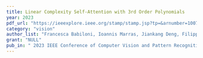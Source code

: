 ```yaml
---
title: Linear Complexity Self-Attention with 3rd Order Polynomials
year: 2023
pdf_url: "https://ieeexplore.ieee.org/stamp/stamp.jsp?tp=&arnumber=10076897"
category: "vision"
author_list: "Francesca Babiloni, Ioannis Marras, Jiankang Deng, Filippos Kokkinos, Matteo Maggioni,Grigorios Chrysos, Philip Torr and Stefanos Zafeiriou"
grant: "NULL"
pub_in: " 2023 IEEE Conference of Computer Vision and Pattern Recognition"
---
```

